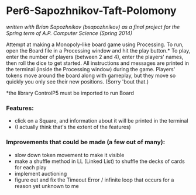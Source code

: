 Per6-Sapozhnikov-Taft-Polomony
==============================

*written with Brian Sapozhnikov (bsapozhnikov) as a final project for the Spring term of A.P. Computer Science (Spring 2014)*

Attempt at making a Monopoly-like board game using Processing.  To run, open the Board file in a Processing window and hit the play button.*  To play, enter the number of players (between 2 and 4), enter the players' names, then roll the dice to get started.  All instructions and messages are printed in the terminal (inside the Processing window) during the game.  Players' tokens move around the board along with gameplay, but they move so quickly you only see their new positions.  (Sorry 'bout that.)

*the library ControlP5 must be imported to run Board

### Features: ###
* click on a Square, and information about it will be printed in the terminal
* (I actually think that's the extent of the features)

### Improvements that could be made (a few out of many): ###
* slow down token movement to make it visible
* make a shuffle method in LL (Linked List) to shuffle the decks of cards for each play
* implement auctioning
* figure out and fix the Timeout Error / infinite loop that occurs for a reason yet unknown to me